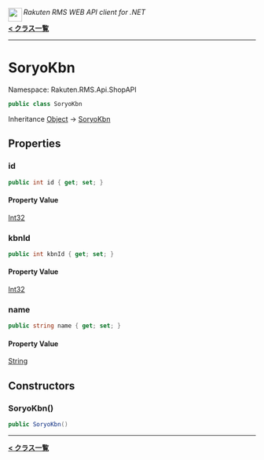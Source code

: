 <img align="left" style="height: 2em;" src="https://webservice.rakuten.co.jp/favicon.ico"><em>Rakuten RMS WEB API client for .NET</em>

[**< クラス一覧**](./)
- - -

# SoryoKbn

Namespace: Rakuten.RMS.Api.ShopAPI

```csharp
public class SoryoKbn
```

Inheritance [Object](https://docs.microsoft.com/en-us/dotnet/api/system.object) → [SoryoKbn](./rakuten.rms.api.shopapi.soryokbn)

## Properties

### <a id="properties-id"/>**id**

```csharp
public int id { get; set; }
```

#### Property Value

[Int32](https://docs.microsoft.com/en-us/dotnet/api/system.int32)<br>

### <a id="properties-kbnid"/>**kbnId**

```csharp
public int kbnId { get; set; }
```

#### Property Value

[Int32](https://docs.microsoft.com/en-us/dotnet/api/system.int32)<br>

### <a id="properties-name"/>**name**

```csharp
public string name { get; set; }
```

#### Property Value

[String](https://docs.microsoft.com/en-us/dotnet/api/system.string)<br>

## Constructors

### <a id="constructors-.ctor"/>**SoryoKbn()**

```csharp
public SoryoKbn()
```


- - -
[**< クラス一覧**](./)
